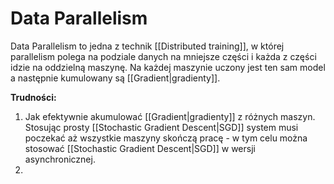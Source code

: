 # Data Parallelism
Data Parallelism to jedna z technik [[Distributed training]], w której parallelism polega na podziale danych na mniejsze części i każda z części idzie na oddzielną maszynę. Na każdej maszynie uczony jest ten sam model a następnie kumulowany są [[Gradient|gradienty]].

**Trudności:**
1. Jak efektywnie akumulować [[Gradient|gradienty]] z różnych maszyn. Stosując prosty [[Stochastic Gradient Descent|SGD]] system musi poczekać aż wszystkie maszyny skończą pracę - w tym celu można stosować [[Stochastic Gradient Descent|SGD]] w wersji asynchronicznej.
2. 